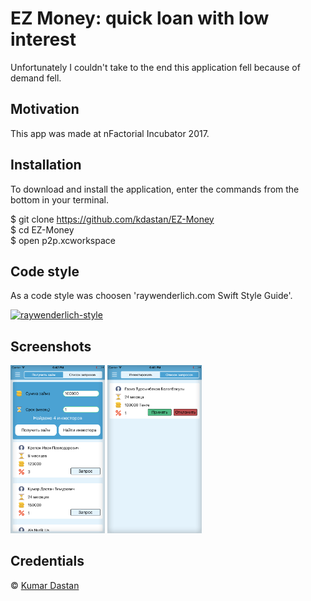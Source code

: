 # EZ Money: quick loan with low interest
Unfortunately I couldn't take to the end this application fell because of demand fell.

## Motivation
This app was made at nFactorial Incubator 2017. 

## Installation
To download and install the application, enter the commands from the bottom in your terminal.

$ git clone https://github.com/kdastan/EZ-Money </br>
$ cd EZ-Money </br>
$ open p2p.xcworkspace

## Code style
As a code style was choosen 'raywenderlich.com Swift Style Guide'.

[![raywenderlich-style](https://img.shields.io/badge/code%20style-standard-brightgreen.svg?style=flat)](https://github.com/raywenderlich/swift-style-guide)

## Screenshots
<img src="/Screenshots/mainViewController.png?raw=true" width="30%"> <img src="/Screenshots/investmentRequest.png?raw=true" width="30%">

## Credentials
© [Kumar Dastan](https://github.com/kdastan)
